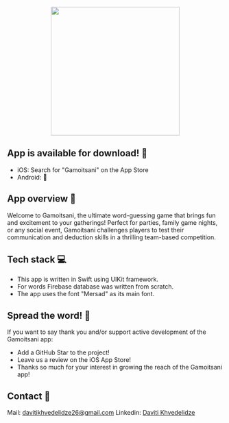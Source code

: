 <p align="center">
  <img src="https://github.com/user-attachments/assets/db880818-a409-4391-92a1-fad1d221bb8e" width="300"/>
</p>

## App is available for download! 🚀
<ul>
  <li>iOS: Search for "Gamoitsani" on the App Store
  <li>Android: 👀</li>
</ul>

## App overview 🔮
Welcome to Gamoitsani, the ultimate word-guessing game that brings fun and excitement to your gatherings! Perfect for parties, family game nights, or any social event, Gamoitsani challenges players to test their communication and deduction skills in a thrilling team-based competition.

## Tech stack 💻
<ul>
  <li>This app is written in Swift using UIKit framework.</li>
  <li>For words Firebase database was written from scratch.</li>
  <li>The app uses the font "Mersad" as its main font.</li>
</ul>

## Spread the word! 📢
If you want to say thank you and/or support active development of the Gamoitsani app:

<ul>
  <li>Add a GitHub Star to the project!</li>
  <li>Leave us a review on the iOS App Store!</li>
  <li>Thanks so much for your interest in growing the reach of the Gamoitsani app!</li>
</ul>

## Contact 📇
  Mail: davitikhvedelidze26@gmail.com
  Linkedin: [Daviti Khvedelidze](https://www.linkedin.com/in/davitikhvedelidze/)

